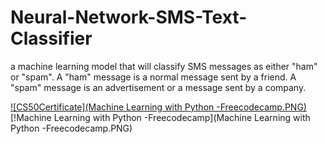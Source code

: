 # Neural-Network-SMS-Text-Classifier
a machine learning model that will classify SMS messages as either "ham" or "spam". A "ham" message is a normal message sent by a friend. A "spam" message is an advertisement or a message sent by a company.


[![CS50Certificate](Machine Learning with Python -Freecodecamp.PNG)](https://freecodecamp.org/certification/HAQ-NAWAZ-MALIK/machine-learning-with-python-v7)
[!Machine Learning with Python -Freecodecamp](Machine Learning with Python -Freecodecamp.PNG)
